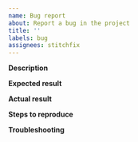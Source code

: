 ```yaml
---
name: Bug report
about: Report a bug in the project
title: ''
labels: bug
assignees: stitchfix
---
```


<!-- Thank you for your contribution -->

**Description**

<!-- Provide a clear and concise description of the problem.
Describe where it appears, when it occurred, and what it affects.  -->

<!-- Provide relevant technical details such as the browser name and version, or the operating system. -->

**Expected result**

<!-- Describe what you expect to happen. -->

**Actual result**

<!-- Describe what happens instead. -->

**Steps to reproduce**

<!-- List the steps to follow to reproduce the bug. Attach any files, links, code samples, or screenshots that could help in investigating the problem. -->

**Troubleshooting**

<!-- Describe the steps you have already taken to solve the issue. -->
